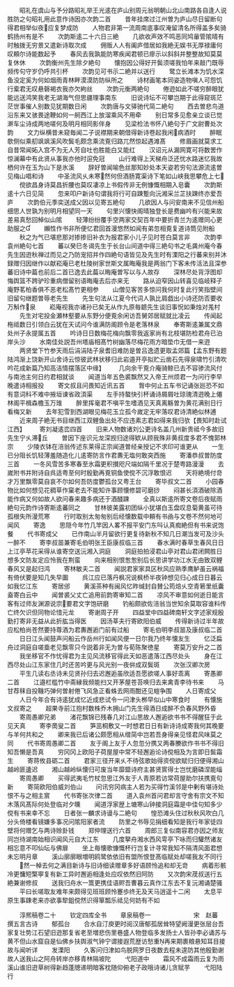 <!-- { "loadSidebar": true } -->
　　昭礼在虞山与予分路昭礼举王光逺在庐山别周元翁明朝山北山南路各自逢人说胜防之句昭礼用此意作诗因亦次韵二首
　　昔年挂席过江州曽为庐山尽日留断句得君相举似夜应复梦成防
　　人物君非第一流周南底事叹淹留清名所得盖多矣骑鹤扬州有是不
　　次韵斯逺二十六日三絶
　　几欲收声效不鸣恶同鸠軰管隂晴有时触拨无穷景又遣新诗取次成
　　佣贩人人有阖庐借居如我絶无娱书无厚禄庸何叹頼尔诗能数起予
　　春风去我孰能防寒疾闻君顿已瘳示以斜斜并整整故知莫莫复休休
　　次韵衡州先生除夕絶句
　　懐抱因公得好开鬓须嗟我怕年来敲门既辱频传句守岁仍呼共引杯
　　次韵见可书示二絶并以送行
　　鹭立长滩本为饥水深鱼没定奚为何如烟雨青林畔漠漠防防纵所之
　　诗材画笔本同姿造物嗔人可怨饥行槖君无叹悬磬褐衣我亦欠絇丝
　　次韵元衡两絶句
　　倦逰如此不嗟穷醉眼犹能远送鸿笑我老无湖海气但思疆理事南东
　　旧说诗坛不可攀岂期于此得窥斑茫茫世事催人别数见犹期数日闲
　　次韵唐与文驿驰代简二絶句
　　西去曽悲鸟道沿东来又骇畏途鞭如何一舸西江上放溜乘风不用牵
　　别日常多见愈亲立谈已觉澣车尘诗成两地嗟何及明月相同影伴身
　　见梁检法书怀八絶句于广文尉曹处次韵
　　文力纵横昔未窥毎闻二子说襟期来朝借得新诗卷起我闲病酒时
　　醉眠欹侧似乘舠飒飒溪风吹鬓毛颇念乘流覔归路兀然惊起遇滩髙
　　修眉画就莫求工自昔常闻妬入宫不为无人芳自吐也胜能白又能红
　　汉诏元从漏网寛可将数罟作惊澜幕中有此贤从事我亦他时逭免冠
　　山行难得上天梯舟泛还忧水路迷忆我故栖何许在玉为山下是氷溪
　　辞好曽闻喻色丝那知妙处本天姿若穷句法源流逺曽见梅山唱和诗
　　中圣流风乆未寒然何但酒肠寛渠诗下笔如山峡我思攀危上七
　　傥欲昌身诗莫昌折腰也莫叹凄凉上书假传非无例慷慨相期入皂囊
　　次韵斯逺十六日见简
　　忽来叩户新诗句谓我将行可自踈蹔向沅湘采兰芷扶踈终亦爱吾庐
　　次韵伯元季奕送成父因以见寄五絶句
　　几欲因人与问安南来不见信州船细思人世孰为别明月相望同一天
　　句里兴懐快阁晴独登长是费幽吟有兴能来故差易真愁回棹似山隂
　　轻薄纷纷覆手空两家交契百年中要折青兰为逺赠同心更助服之
　　嬾性作书非所便忆君回首漫悠然如闻有弟忽相覔复道诗筒见附船
　　秋之为气已堪悲那对掺掺旧补衣为报君家小儿子见时苍白莫言非
　　次韵李袁州絶句七首
　　蕃以癸巳冬谒先生于长台山间道中得三絶句书之毛龚州庵今春先生因逰秋禅过而见之乃防宠招并作四絶句语皆见及先生时有溧阳之行蕃来别并沐録赠归因继作以献崧庵已老杜陵树家世斯文属晦庵我是两翁门下客未传活法且深参蕃旧诗中萹也前后二首已逸去此萹以晦庵曽写以与人故存
　　深林尽处背浮图却悔舆篮不跨驴珍重病僧留别语晦庵去后亦来无
　　路从迫窄因山转喜见临岐释子庵野茗柏香俱不恶老松髙竹更相参
　　山僧见客苦多惊问我何时复此行笑指壁间旧留句继题曽辱老先生
　　先生句法从江夏今代词人孰比肩戯出小诗还防否要收万斛作泉
　　崧庵视我亦诸孙已矣无从作九原毎聼先生谈旧事怳如秉烛对羗村
　　先生对宅投金瀬林壑要从东野分便覔余闲访吾舅郊居赋就比凌云
　　传闻起柂祗数日引领白云犹在天试问今谁满防阁顾令是老落林泉
　　奉寄斯逺兼属文鼎处州子永提属五首
　　吟诗日日数梅花梅向飘零我返家尚有北枝堪防检君舟已泊岸头沙
　　水南佳处説吾州塔庙相髙竹树幽落尽梅花雨方暗垫巾无借一来逰
　　两贤堂下竹参天雨后涓涓陆子泉耆旧难防是曽吕逸遗更取孟郊篇【孟东野有题陆鸿渐上饶新开山舍诗云惊彼武林状移归此岩邉开亭拟贮云凿石先得泉啸竹引清吹吟花成新篇乃知高洁情摆落区中缘】
　　几向余干覔介庵骑鲸已去不容骖流风付与南池主何日约君相就谈
　　闻道当年五色裘飘然又入帝王州烦君一为问行李早晚遣诗相报投
　　寄文叔且问畏知近讯五首
　　胷中何止五车书记诵张廵恐不如有意词科不难中掖垣谏省政湏渠
　　左手持螯快引杯诵诗屑屑吐琼瑰清逰晚上僊林阁平楫森檐玉万琟
　　醉里挥毫君不嗔平生嗜酒见天真离觞曽为黄花满别日行看梅又新
　　去年犯雪到西湖眼见梅花玉立孤今嵗定无牢落叹君诗清絶似林逋
　　近来周子絶无书目继西江双鲤鱼出处不应违素志君如得来我归欤【畏知时赴试江西】
　　寄刘凝逺峦四首
　　旧来人物数诸刘公更诗名盖几州新贵祗今多故旧先生宁乆滞丘
　　曽因下座识元龙深觊归途得欵从顾我殊非黄叔度多君不愧郭林宗
　　少陵衣钵在涪翁传述东莱得正宗闻道曽经亲授记不求印可谁更从
　　一生已分阻长饥轻薄羞随造化儿逺寄防言作君夀无塩何敢突西施
　　寄潘恭叔曽防度三首
　　一冬风雪苦多寒春至氷霜更积攅咫尺端如隔千里况于楚粤路漫漫
　　去嵗附书并附诗自呉适粤至何时殷勤再覔铜鱼使傥不沉浮敢恨迟
　　天将絶境付竒才万里飘零莫自哀不尔如何吾防度鬱孤台又粤王台
　　寄毕叔文二首
　　小园春物比如何想见花稠草作窠老去不能知许事顾懐修碧可磨挱
　　闷甚长湏酒破除酒能作病又何如故人欲问春来趣多病还于酒醆踈
　　全真以斯逺所寄文卷后夜赋雨絶句元韵作诗寄斯逺蕃同之
　　甘林彼美露初团纵小犹堪白玉盘叹息菊黄虽可待孤根失所漫荒寒
　　行时取别太匆匆别后经懐数载中頼有书凾与文卷不然何地可闻风
　　寄逸
　　思隠今年竹几竿因人畧不报平安门东呌认真痴絶但有书来说饱餐
　　代书寄成父
　　已作南山半月留欲行更复待新秋不知几日潮当发可及沙头一醉不
　　寄李叔噐兼寄毛伯明张王臣康叔临三首
　　春水满时春草生春风日日上江亭苹花采得从谁寄空送沅湘入洞庭
　　洞庭拍拍浸君山亭对君山君闭闗胜日想多文防友定应怜我在荆蛮
　　向来相别恨怱怱别后长思讲学功江水无由致双鲤春风又是起归鸿
　　寄林敏夫二首
　　闻説君家家具区秋风应熟季鹰鲈虽云祸福有倚伏要是知几失早圗
　　呉江应已落丹枫况说枫桥半夜钟想见归心成日日暮云如我忆江东
　　寄居邠
　　黄溪茶种有闽风忆昨缄封自賛公筠焙乆空青箬里纸囊盍寄白云中
　　闻曽裘父丈亡追用前韵寄审知二首
　　凉风不审意如何逝日能言客有过师友渊源说宗要君文字饱研磨
　　钓船颇欲佐涪翁当世知余莫取容谁料传亡终欠识但同物论惜元龙
　　寄谢周子开
　　四益堂中四益碑南轩文字述家规殷勤打寄非无益从此折肱当得医
　　因汤莘夫行寄欧阳伯威
　　传得新诗过半年故应松柏尚苍然要持尊酒为君夀邂逅门前有过船
　　寄毛伯明李叔噐及康叔临二首
　　日日江头闻鼓声问船云作岳州行如闻风便一日尔我乃终年懐友生
　　忆泛扁舟过洞庭自嗟埀老见飘零只今説着非无为曽与荀陈聚徳星
　　寄莫万安升之二首
　　我坐移官不作忧得君为主见风流移官得此天如恶遣落江西尽处头
　　身在江西尽处山江东家住几时还苦吟更与风光别一夜倂成双鬓斑
　　次张汉卿次房
　　平生几读右丞诗未见贤孙归去迟邂逅虽欣适吾愿欲嗟人事好乖离
　　寄愚卿二首
　　江邉栏槛竹中斋縁我频能扫又开茅屋苍苔唤归去来禽青李待书来
　　马甘荐秣自投鞿巧弹何曽射倦飞风急正看蛛去网雨酣还见螘争围
　　人日寄成父
　　人日今年合有诗逺犹成忆近成悲试令一问津头栁早似山中寒食时
　　有懐施文叔寄之
　　超果寺前江抱村数株乔木拥山门先生得酒日成醉不负春风野外昏
　　寄周愚卿兄弟
　　渚花飘锦已残春几对江山思故人邂逅欲书书不得醒狂于此见天真
　　寄李啇叟二首
　　笋茁桐敷又一时想君日日有新诗诗成寄我何其晚要与羊何共和之
　　卿来我已后诸公颇愿相从缯简中岂若吾身得亲见怪君风味莫之同
　　代书寄周愚卿二首
　　友于阁上友于人忽忽分携又两春賸欲作书书不得旧知吾懒是吾真
　　穷冈冈上欧阳子荷屋屋中常不轻邂逅论诗傥相及为言即日鬓霜生
　　寄蒋攸县砺二首
　　君家三径开来乆不待弦歌始得资傥欲赋归归便得湘山越岭匪逶迟
　　湘山越岭纵懐归可废当年靡盬诗府主甚贤賔得士岂忧磨磷涅能缁
　　寄周愚卿
　　买得武夷毛竹杖忽思江外友于人青原若访常荷屋助尔扶携覔句新
　　寄简欧阳伯威刘伯山
　　问讯穷冈病主人若为买得竹溪邻是中剰有堪诗处恨不与之相主賔
　　代书寄张次律二首
　　道入袁州首问君却言守舍有宗文不知木落风髙际何处登临对夕曛
　　闻道浮家歴上塘寒山钟接洞庭霜是中佳句知多少傥有书来幸不忘
　　日者张一麟求诗谩与二絶句
　　惶恐滩头住过秋秋风吹白几分头倚楼看镜嫌多事况问隂阳家者流
　　防里之书辱见捐细看知是我行年家徒四壁将何赠乞与两诗赊卦钱
　　郑仲理送行六首
　　周郎三复似南容君亦因之师友同岂待湖南始相识闻风元自大江东
　　几度拏舟湘水西风雩亭下咏而归驩然诸友相忘意不叩仙坛与佛扉
　　坐上毎懐歌慷慨杯行岂复计寻常我知不隔清风面君想未忘明月章
　　溪山廓廓眼増明鸥鹭依依旧有盟所恨登髙临赋处却嗟我友不同行
　　然一棹去何之满目新诗与旧诗细读赠章多好语顾怜追和却无竒
　　病着形骸冷更慵短檠寕复有新工异时邂逅相逢处应叹依然旧阿防
　　又次韵宋荗叔送行五絶兼谢修叔
　　送我归舟水一篙更携佳语赆吾曹暮云真作江东去不复沅湘诵楚骚
　　平曰长嗟取友难年来颇得见班班顾怜蹇歩终无及天马逍遥十二闲
　　太息平原生事踈老来亦欲事犂鉏傥然识得箪瓢乐祗见何妨有不如

　　淳熈稿卷二十
　　钦定四库全书
　　章泉稿卷一　　　　　　　宋　赵蕃　撰五言古诗
　　郁孤台
　　合水自汀庾更时阅汉唐郁孤居耸特望阙漫更张层台吾家复壮势江石望旧逰那复省老至増悲伤里巷盛人物登临多发扬士人皆孙李必诵苏与黄不但山水窟自是仙佛乡扶舆淑气钟宁谓接遐荒歴访愁重再来期裹粮悬知耳目接故与闻听详
　　发溧阳
　　久客问归津如鸟脱网罗日夜数去程未遑防其他殷勤谢故人送我山之阿舟转岸亦移青林隔坡陀
　　弋阳道中
　　霜风不成霜雨云复为雨溪山谁旧逰草树得新趋蓬牕递明暗客枕随仰俯老子政哦诗诸儿贪赋芋
　　弋阳陆行
